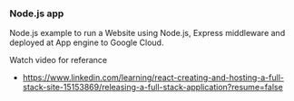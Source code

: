 ### Node.js app

Node.js example to run a Website using Node.js, Express middleware and deployed at App engine to Google Cloud.

Watch video for referance
- https://www.linkedin.com/learning/react-creating-and-hosting-a-full-stack-site-15153869/releasing-a-full-stack-application?resume=false


